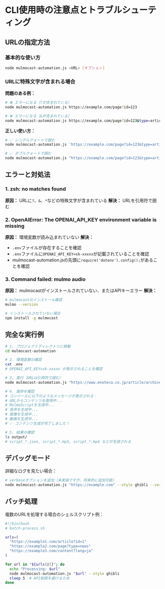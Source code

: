 # CLI使用時の注意点とトラブルシューティング

## URLの指定方法

### 基本的な使い方
```bash
node mulmocast-automation.js <URL> [オプション]
```

### URLに特殊文字が含まれる場合

**問題のある例：**
```bash
# ❌ エラーになる（?が含まれている）
node mulmocast-automation.js https://example.com/page?id=123

# ❌ エラーになる（&が含まれている）
node mulmocast-automation.js https://example.com/page?id=123&type=article
```

**正しい使い方：**
```bash
# ✅ シングルクォートで囲む
node mulmocast-automation.js 'https://example.com/page?id=123&type=article'

# ✅ ダブルクォートで囲む
node mulmocast-automation.js "https://example.com/page?id=123&type=article"
```

## エラーと対処法

### 1. zsh: no matches found
**原因：** URLに`?`、`&`、`*`などの特殊文字が含まれている
**解決：** URLを引用符で囲む

### 2. OpenAIError: The OPENAI_API_KEY environment variable is missing
**原因：** 環境変数が読み込まれていない
**解決：** 
- `.env`ファイルが存在することを確認
- `.env`ファイルに`OPENAI_API_KEY=sk-xxxxx`が記載されていることを確認
- mulmocast-automation.jsの先頭に`require('dotenv').config();`があることを確認

### 3. Command failed: mulmo audio
**原因：** mulmocastがインストールされていない、またはAPIキーエラー
**解決：**
```bash
# mulmocastのインストール確認
mulmo --version

# インストールされていない場合
npm install -g mulmocast
```

## 完全な実行例

```bash
# 1. プロジェクトディレクトリに移動
cd mulmocast-automation

# 2. 環境変数の確認
cat .env
# OPENAI_API_KEY=sk-xxxxx が表示されることを確認

# 3. 実行（URLは引用符で囲む）
node mulmocast-automation.js "https://www.enoteca.co.jp/article/archives/13365/?td_seg=tds990077tds773385" --style ghibli --subtitles

# 4. 進捗を確認
# コンソールに以下のようなメッセージが表示される：
# URLからコンテンツを取得中...
# MulmoScriptを生成中...
# 音声を生成中...
# 画像を生成中...
# 動画を生成中...
# ✅ コンテンツ生成が完了しました！

# 5. 結果の確認
ls output/
# script_*.json, script_*.mp3, script_*.mp4 などが生成される
```

## デバッグモード

詳細なログを見たい場合：
```bash
# verboseオプションを追加（未実装ですが、将来的に追加可能）
node mulmocast-automation.js "https://example.com" --style ghibli --verbose
```

## バッチ処理

複数のURLを処理する場合のシェルスクリプト例：

```bash
#!/bin/bash
# batch-process.sh

urls=(
  "https://example1.com/article?id=1"
  "https://example2.com/page?type=news"
  "https://example3.com/content?lang=ja"
)

for url in "${urls[@]}"; do
  echo "Processing: $url"
  node mulmocast-automation.js "$url" --style ghibli
  sleep 5  # API制限を避けるため
done
```